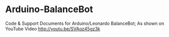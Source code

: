 # Arduino-BalanceBot
Code &amp; Support Documents for Arduino/Leonardo BalanceBot; As shown on YouTube Video http://youtu.be/SVAoz45gz3k 
